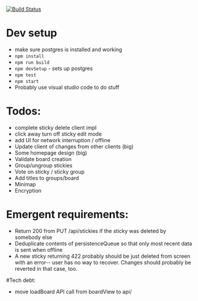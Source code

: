 [![Build Status](https://travis-ci.org/mlawrie/sticky-board.svg?branch=master)](https://travis-ci.org/mlawrie/sticky-board)

# Dev setup
- make sure postgres is installed and working
- `npm install`
- `npm run build`
- `npm devSetup` - sets up postgres
- `npm test`
- `npm start`
- Probably use visual studio code to do stuff

# Todos:
- complete sticky delete client impl
- click away turn off sticky edit mode
- add UI for network interruption / offline
- Update client of changes from other clients (big)
- Some homepage design (big)
- Validate board creation
- Group/ungroup stickies
- Vote on sticky / sticky group
- Add titles to groups/board
- Minimap
- Encryption

# Emergent requirements:
- Return 200 from PUT /api/stickies if the sticky was deleted by somebody else
- Deduplicate contents of persistenceQueue so that only most recent data is sent when offline
- A new sticky returning 422 probably should be just deleted from screen with an error-- user has no way to recover. Changes should probably be reverted in that case, too.

#Tech debt:
- move loadBoard API call from boardView to api/